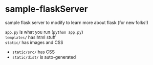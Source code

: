 # sample-flaskServer
sample flask server to modify to learn more about flask (for new folks!) <br/>

`app.py` is what you run (`python app.py`) <br/>
`templates/` has html stuff <br/>
`static/` has images and CSS <br/>
- `static/src/` has CSS
- `static/dist/` is auto-generated
